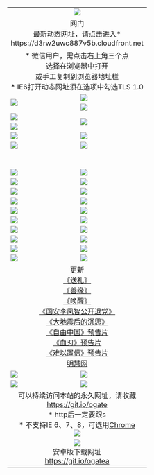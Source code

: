 ﻿<table>
  <tr></tr>
  <tr><td colspan=2 align=center><img src="https://cloud.githubusercontent.com/assets/11880933/13434984/f430fae2-e012-11e5-814f-c2df1e82b247.jpg" /></td></tr>
  <tr><td colspan=2 align=center>网门<br>最新动态网址，请点击进入*
<br>https://d3rw2uwc887v5b.cloudfront.net
    </td>
  </tr>
  <tr>
    <td colspan=2 align=center>* 微信用户，需点击右上角三个点<br>选择在浏览器中打开<br>或手工复制到浏览器地址栏
    <br>* IE6打开动态网址须在选项中勾选TLS 1.0</td>
  </tr>
  <tr>
    <td rowspan=2><a href="https://d3rw2uwc887v5b.cloudfront.net/ogUP.aspx?name=11DKC.mp4&list=11DKC" target="_blank"><img src="https://d3rw2uwc887v5b.cloudfront.net/Up/11DKC1.jpg" /></a></td> 
    <td><div><a href="https://d3rw2uwc887v5b.cloudfront.net/ogUP.aspx?name=LRWS.mp4&list=LRWS" target="_blank"><img src="https://d3rw2uwc887v5b.cloudfront.net/Up/LRWS.jpg" /></a></td>
   </tr>
  <tr>
    <td><a href="https://d3rw2uwc887v5b.cloudfront.net/ogNiceVedio.aspx" target="_blank"><img src="https://d3rw2uwc887v5b.cloudfront.net/Up/11TGKDY.jpg" /></a></td>
  </tr>
  <tr>
    <td><a href="https://d3rw2uwc887v5b.cloudfront.net/ogUP.aspx?name=JQR.mp4&count=2" target="_blank"><img src="https://d3rw2uwc887v5b.cloudfront.net/Up/JQR.jpg" /></a></td>   
    <td rowspan=2><a href="https://d3rw2uwc887v5b.cloudfront.net/ogUP.aspx?name=JP.mp4&count=9" target="_blank"><img src="https://d3rw2uwc887v5b.cloudfront.net/Up/JP.jpg" /></td>
  </tr>
  <tr>
    <td><a href="https://d3rw2uwc887v5b.cloudfront.net/ogUP.aspx?name=WH.mp4" target="_blank"><img src="https://d3rw2uwc887v5b.cloudfront.net/Up/WH.jpg" /></a></td>
  </tr>
  <tr>
    <td><a href="https://d3rw2uwc887v5b.cloudfront.net/ogUP.aspx?name=SSZJ.mp4&list=SSZJ" target="_blank"><img src="https://d3rw2uwc887v5b.cloudfront.net/Up/SSZJ.jpg" /></a></td>
    <td><a href="https://d3rw2uwc887v5b.cloudfront.net/ogUP.aspx?name=1XQK.mp4&count=13" target="_blank"><img src="https://d3rw2uwc887v5b.cloudfront.net/Up/1XQK.jpg" /></a</td>
  </tr>
  <tr>
    <td><a href="https://d3rw2uwc887v5b.cloudfront.net/ogUP.aspx?name=ZY.mp4&count=2015|16" target="_blank"><img src="https://d3rw2uwc887v5b.cloudfront.net/Up/ZY.jpg" /></a</td>
    <td><a href="https://d3rw2uwc887v5b.cloudfront.net/ogUP.aspx?name=XTFY.mp4&count=B|2,A|24" target="_blank"><img src="https://d3rw2uwc887v5b.cloudfront.net/Up/XTFY.jpg" /></a></td>
  </tr>
  <tr height="40">
  </tr>
  <tr>
    <td><a href="https://d3rw2uwc887v5b.cloudfront.net/ogUP.aspx?name=4SQQ.mp4&list=4SQQ" target="_blank"><img src="https://d3rw2uwc887v5b.cloudfront.net/Up/4SQQ0.jpg"/></a></td>
    <td><a href="https://d3rw2uwc887v5b.cloudfront.net/ogUP.aspx?name=4SHQ.mp4&list=4SHQ" target="_blank"><img src="https://d3rw2uwc887v5b.cloudfront.net/Up/4SHQ0.jpg"/></a></td>
  </tr>
  <tr>
    <td><a href="https://d3rw2uwc887v5b.cloudfront.net/ogUP.aspx?name=4SZG.mp4&list=4SZG" target="_blank"><img src="https://d3rw2uwc887v5b.cloudfront.net/Up/4SZG0.jpg"/></a></td>
    <td><a href="https://d3rw2uwc887v5b.cloudfront.net/ogUP.aspx?name=4SDJ.mp4&list=4SDJ" target="_blank"><img src="https://d3rw2uwc887v5b.cloudfront.net/Up/4SDJ0.jpg"/></a></td>
  </tr>
  <tr>
    <td><a href="https://d3rw2uwc887v5b.cloudfront.net/ogUP.aspx?name=4SGX.mp4&list=4SGX" target="_blank"><img src="https://d3rw2uwc887v5b.cloudfront.net/Up/4SGX0.jpg"/></a></td>
    <td><a href="https://d3rw2uwc887v5b.cloudfront.net/ogUP.aspx?name=4SHD.mp4&list=4SHD" target="_blank"><img src="https://d3rw2uwc887v5b.cloudfront.net/Up/4SHD0.jpg"/></a></td>
  </tr>
  <tr>
    <td><a href="https://d3rw2uwc887v5b.cloudfront.net/ogUP.aspx?name=4CTX.mp4&list=4CTX" target="_blank"><img src="https://d3rw2uwc887v5b.cloudfront.net/Up/4CTX0.jpg"/></a></td>
    <td><a href="https://d3rw2uwc887v5b.cloudfront.net/ogUP.aspx?name=4CWZ.mp4&list=4CWZ" target="_blank"><img src="https://d3rw2uwc887v5b.cloudfront.net/Up/4CWZ0.jpg"/></a></td>
  </tr>
  <tr>
    <td><a href="https://d3rw2uwc887v5b.cloudfront.net/onUP.aspx?name=https://d1lqqjldbsh7xo.cloudfront.net/" target="_blank"><img src="https://d3rw2uwc887v5b.cloudfront.net/Up/0DTW.jpg"/></a></td>
    <td><a href="https://d3rw2uwc887v5b.cloudfront.net/onUP.aspx?name=https://d240ns8up8earz.cloudfront.net/acenter/" target="_blank"><img src="https://d3rw2uwc887v5b.cloudfront.net/Up/0TDW.jpg" /></a></td>
  </tr>
  <tr>
    <td><a href="https://d3rw2uwc887v5b.cloudfront.net/onUP.aspx?name=https://d4508d6vomz2p.cloudfront.net/gb/nsc413.htm" target="_blank"><img src="https://d3rw2uwc887v5b.cloudfront.net/Up/0DJY.jpg" /></a></td>
    <td><a href="https://d3rw2uwc887v5b.cloudfront.net/onUP.aspx?name=https://dilo7bqpjb57y.cloudfront.net/xtr/gb/prog204.html" target="_blank"><img src="https://d3rw2uwc887v5b.cloudfront.net/Up/0XTR.jpg" /></a></td>
  </tr>
  <tr>
    <td><a href="https://d3rw2uwc887v5b.cloudfront.net/onUP.aspx?name=https://d3aj00iefsmfgc.cloudfront.net/" target="_blank"><img src="https://d3rw2uwc887v5b.cloudfront.net/Up/0MHW.jpg" /></a></td>
    <td><a href="https://d3rw2uwc887v5b.cloudfront.net/onUP.aspx?name=https://d20wz7qt14x5d2.cloudfront.net/" target="_blank"><img src="https://d3rw2uwc887v5b.cloudfront.net/Up/0ZJW.jpg" /></a></td>
  </tr>
  <tr>
    <td><a href="https://d3rw2uwc887v5b.cloudfront.net/ogUP.aspx?name=0FG.zip" target="_blank"><img src="https://d3rw2uwc887v5b.cloudfront.net/Up/0FG.jpg" /></a></td>
    <td><a href="https://d3rw2uwc887v5b.cloudfront.net/ogUP.aspx?name=0FGA.apk" target="_blank"><img src="https://d3rw2uwc887v5b.cloudfront.net/Up/0FGA.jpg" /></a></td>
  </tr>
  <tr>
    <td><a href="https://d3rw2uwc887v5b.cloudfront.net/ogUP.aspx?name=0U.zip" target="_blank"><img src="https://d3rw2uwc887v5b.cloudfront.net/Up/0U.jpg" /></a></td>
    <td><a href="https://d3rw2uwc887v5b.cloudfront.net/ogUP.aspx?name=0UA.apk" target="_blank"><img src="https://d3rw2uwc887v5b.cloudfront.net/Up/0UA.jpg" /></a></td>
  </tr>
  <tr>
    <td><a href="https://d3rw2uwc887v5b.cloudfront.net/ogUP.aspx?name=0iPPOTV.zip" target="_blank"><img src="https://d3rw2uwc887v5b.cloudfront.net/Up/0iPPOTV.jpg" /></a></td>
    <td><a href="https://d3rw2uwc887v5b.cloudfront.net/ogUP.aspx?name=0iNTD.apk" target="_blank"><img src="https://d3rw2uwc887v5b.cloudfront.net/Up/0iNTD.jpg" /></a></td>
  </tr>
  <tr>
    <td colspan=2 align=center>更新<br>
      <a href="https://d3rw2uwc887v5b.cloudfront.net/ogUP.aspx?name=4ESL.mp4" target="_blank">《送礼》</a><br>
      <a href="https://d3rw2uwc887v5b.cloudfront.net/ogUP.aspx?name=4ESY.mp4" target="_blank">《善缘》</a><br>
      <a href="https://d3rw2uwc887v5b.cloudfront.net/ogUP.aspx?name=4EHX.mp4" target="_blank">《唤醒》</a><br>
      <a href="https://d3rw2uwc887v5b.cloudfront.net/ogUP.aspx?name=4LFZ.mp4" target="_blank">《国安李凤智公开退党》</a><br>
      <a href="https://d3rw2uwc887v5b.cloudfront.net/ogUP.aspx?name=4DDZHDCS.mp4" target="_blank">《大地震后的沉思》</a><br>
      <a href="https://d3rw2uwc887v5b.cloudfront.net/ogUP.aspx?name=11ZYZG0.mp4" target="_blank">《自由中国》预告片</a><br>
      <a href="https://d3rw2uwc887v5b.cloudfront.net/ogUP.aspx?name=11XR.mp4" target="_blank">《血刃》预告片</a><br>
      <a href="https://d3rw2uwc887v5b.cloudfront.net/ogUP.aspx?name=11NYZX.mp4&count=2" target="_blank">《难以置信》预告片</a><br>
      <a href="https://d3rw2uwc887v5b.cloudfront.net/onUP.aspx?name=https://www.minghui.org/" target="_blank">明慧网</a></td>
    </td>
  </tr>
  <tr>
    <td><a href="https://d3rw2uwc887v5b.cloudfront.net/ogNice.aspx" target="_blank"><img src="https://d3rw2uwc887v5b.cloudfront.net/Up/0WCYY.jpg" /></a></td>
    <td><a href="https://d3rw2uwc887v5b.cloudfront.net/onCO.aspx?ob=600事物&op=增删改&args=WH1~%23类型6新闻%7c%23类型6评论&mode=" target="_blank"><img src="https://d3rw2uwc887v5b.cloudfront.net/Up/0WZTT.jpg" /></a></td> 
  </tr>
  <tr>
    <td><a href="https://d3rw2uwc887v5b.cloudfront.net/ogDY.aspx" target="_blank"><img src="https://d3rw2uwc887v5b.cloudfront.net/Up/0FK.jpg" /></a></td>
    <td><a href="https://d3rw2uwc887v5b.cloudfront.net/ogST.aspx" target="_blank"><img src="https://d3rw2uwc887v5b.cloudfront.net/Up/0ST.jpg" /></a></td> 
  </tr>
  <tr>
    <td colspan=2 align=center>可以持续访问本站的永久网址，请收藏<br/><a href="https://git.io/ogate" target="_blank">https://git.io/ogate</a><br/>* http后一定要跟s<br/>* 不支持IE 6、7、8，可选用<a href="https://d3rw2uwc887v5b.cloudfront.net/ogUP.aspx?name=0ChromePortable.zip">Chrome</a><br/><a href="https://d3rw2uwc887v5b.cloudfront.net/Up/0WMGDL2.png" target="_blank"><img src="https://d3rw2uwc887v5b.cloudfront.net/Up/0WMGD2.png"/></a></td>
  </tr>
  <tr>
    <td colspan=2 align=center><a href="https://d3rw2uwc887v5b.cloudfront.net/ogUP.aspx?name=0oGate.apk" target="_blank"><img src="https://cloud.githubusercontent.com/assets/11880933/13720399/75e143ee-e842-11e5-9f0a-1421f423c80f.jpg" /></a><br>安卓版下载网址<br><a href="https://git.io/ogatea">https://git.io/ogatea</a></td>
  </tr>
  <!--tr>
    <td colspan=2 align=center>可能失效的动态网址
    </td>
  </tr-->
</table>
